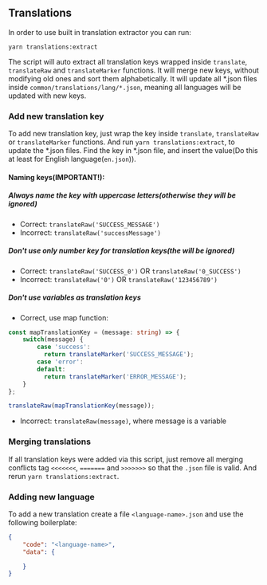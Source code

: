 ## Translations

In order to use built in translation extractor you can run:
```
yarn translations:extract
```

The script will auto extract all translation keys wrapped inside `translate`, `translateRaw` and `translateMarker` functions.
It will merge new keys, without modifying old ones and sort them alphabetically.
It will update all *.json files inside `common/translations/lang/*.json`, meaning all languages will be updated with new keys.

### Add new translation key
To add new translation key, just wrap the key inside `translate`, `translateRaw` or `translateMarker` functions.
And run `yarn translations:extract`, to update the *.json files. Find the key in *.json file,
and insert the value(Do this at least for English language(`en.json`)).

#### Naming keys(IMPORTANT!):
##### Always name the key with uppercase letters(otherwise they will be ignored)
- Correct: `translateRaw('SUCCESS_MESSAGE')`
- Incorrect: `translateRaw('successMessage')`
##### Don't use only number key for translation keys(the will be ignored)
- Correct: `translateRaw('SUCCESS_0')` OR `translateRaw('0_SUCCESS')`
- Incorrect: `translateRaw('0')` OR `translateRaw('123456789')`
##### Don't use variables as translation keys
- Correct, use map function:
```typescript
const mapTranslationKey = (message: string) => {
    switch(message) {
        case 'success':
          return translateMarker('SUCCESS_MESSAGE');
        case 'error':
        default:
          return translateMarker('ERROR_MESSAGE');
    }
};

translateRaw(mapTranslationKey(message));
```
- Incorrect: `translateRaw(message)`, where message is a variable

### Merging translations
If all translation keys were added via this script, just remove all merging conflicts tag `<<<<<<<`,
`=======` and `>>>>>>>` so that the `.json` file is valid. And rerun `yarn translations:extract`.

### Adding new language

To add a new translation create a file `<language-name>.json` and use the following boilerplate:
```json
{
	"code": "<language-name>",
	"data": {

	}
}
```
